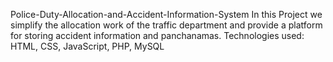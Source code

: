 Police-Duty-Allocation-and-Accident-Information-System
In this Project we simplify the allocation work of the traffic department and provide a platform for storing accident information and panchanamas. 
Technologies used: HTML, CSS, JavaScript, PHP, MySQL
